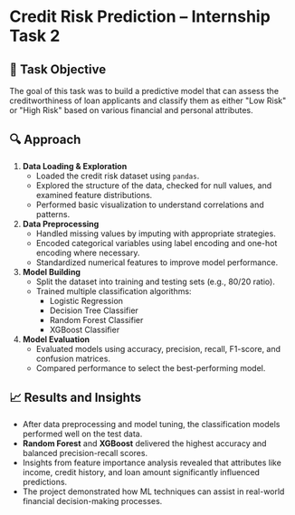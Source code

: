 <h1>Credit Risk Prediction – Internship Task 2</h1>

<h2>🌟 Task Objective</h2>
<p>
  The goal of this task was to build a predictive model that can assess the creditworthiness of loan applicants and classify them as either "Low Risk" or "High Risk" based on various financial and personal attributes.
</p>

<h2>🔍 Approach</h2>
<ol>
  <li><strong>Data Loading & Exploration</strong>
    <ul>
      <li>Loaded the credit risk dataset using <code>pandas</code>.</li>
      <li>Explored the structure of the data, checked for null values, and examined feature distributions.</li>
      <li>Performed basic visualization to understand correlations and patterns.</li>
    </ul>
  </li>

  <li><strong>Data Preprocessing</strong>
    <ul>
      <li>Handled missing values by imputing with appropriate strategies.</li>
      <li>Encoded categorical variables using label encoding and one-hot encoding where necessary.</li>
      <li>Standardized numerical features to improve model performance.</li>
    </ul>
  </li>

  <li><strong>Model Building</strong>
    <ul>
      <li>Split the dataset into training and testing sets (e.g., 80/20 ratio).</li>
      <li>Trained multiple classification algorithms:
        <ul>
          <li>Logistic Regression</li>
          <li>Decision Tree Classifier</li>
          <li>Random Forest Classifier</li>
          <li>XGBoost Classifier</li>
        </ul>
      </li>
    </ul>
  </li>

  <li><strong>Model Evaluation</strong>
    <ul>
      <li>Evaluated models using accuracy, precision, recall, F1-score, and confusion matrices.</li>
      <li>Compared performance to select the best-performing model.</li>
    </ul>
  </li>
</ol>

<h2>📈 Results and Insights</h2>
<ul>
  <li>After data preprocessing and model tuning, the classification models performed well on the test data.</li>
  <li><strong>Random Forest</strong> and <strong>XGBoost</strong> delivered the highest accuracy and balanced precision-recall scores.</li>
  <li>Insights from feature importance analysis revealed that attributes like income, credit history, and loan amount significantly influenced predictions.</li>
  <li>The project demonstrated how ML techniques can assist in real-world financial decision-making processes.</li>
</ul>

